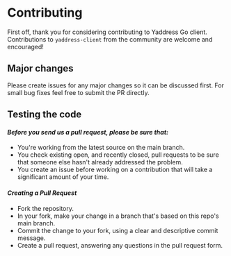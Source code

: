 # Contributing

First off, thank you for considering contributing to Yaddress Go client. Contributions to `yaddress-client` from the community are welcome and encouraged!

## Major changes
Please create issues for any major changes so it can be discussed first. For small bug fixes feel free to submit the PR directly.

## Testing the code
#### *Before you send us a pull request, please be sure that:*

- You're working from the latest source on the main branch.
- You check existing open, and recently closed, pull requests to be sure that someone else hasn't already addressed the problem.
- You create an issue before working on a contribution that will take a significant amount of your time.
#### *Creating a Pull Request*

- Fork the repository.
- In your fork, make your change in a branch that's based on this repo's main branch.
- Commit the change to your fork, using a clear and descriptive commit message.
- Create a pull request, answering any questions in the pull request form.